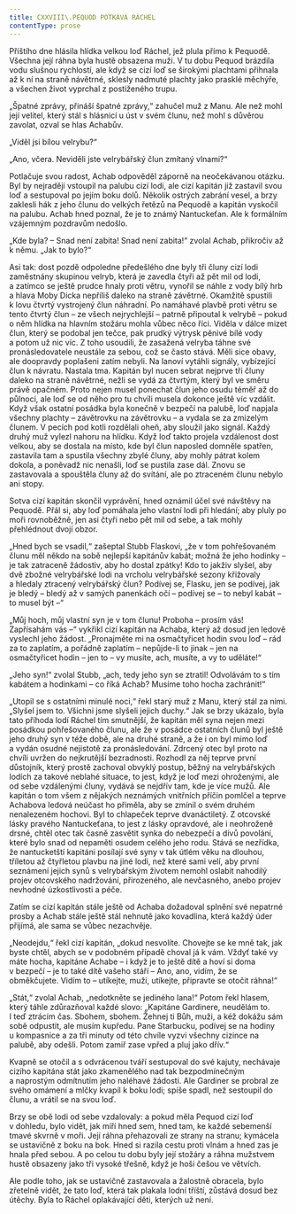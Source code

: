 ```yaml
---
title: CXXVIII\.PEQUOD POTKÁVÁ RÁCHEL
contentType: prose
---
```


  

Příštího dne hlásila hlídka velkou loď Ráchel, jež plula přímo k Pequodě. Všechna její ráhna byla hustě obsazena muži. V tu dobu Pequod brázdila vodu slušnou rychlostí, ale když se cizí loď se širokými plachtami přihnala až k ní na straně návětrné, sklesly nadmuté plachty jako prasklé měchýře, a všechen život vyprchal z postiženého trupu.

„Špatné zprávy, přináší špatné zprávy,“ zahučel muž z Manu. Ale než mohl její velitel, který stál s hlásnicí u úst v svém člunu, než mohl s důvěrou zavolat, ozval se hlas Achabův.

„Viděl jsi bílou velrybu?“

„Ano, včera. Neviděli jste velrybářský člun zmítaný vlnami?“

Potlačuje svou radost, Achab odpověděl záporně na neočekávanou otázku. Byl by nejraději vstoupil na palubu cizí lodi, ale cizí kapitán již zastavil svou loď a sestupoval po jejím boku dolů. Několik ostrých zabrání vesel, a brzy zaklesli hák z jeho člunu do velkých řetězů na Pequodě a kapitán vyskočil na palubu. Achab hned poznal, že je to známý Nantuckeťan. Ale k formálním vzájemným pozdravům nedošlo.

„Kde byla? – Snad není zabita! Snad není zabita!“ zvolal Achab, přikročiv až k němu. „Jak to bylo?“

Asi tak: dost pozdě odpoledne předešlého dne byly tři čluny cizí lodi zaměstnány skupinou velryb, která je zavedla čtyři až pět mil od lodi, a zatímco se ještě prudce hnaly proti větru, vynořil se náhle z vody bílý hrb a hlava Moby Dicka nepříliš daleko na straně závětrné. Okamžitě spustili k lovu čtvrtý vystrojený člun náhradní. Po namáhavé plavbě proti větru se tento čtvrtý člun – ze všech nejrychlejší – patrně připoutal k velrybě – pokud o něm hlídka na hlavním stožáru mohla vůbec něco říci. Viděla v dálce mizet člun, který se podobal jen tečce, pak prudký výtrysk pěnivé bílé vody a potom už nic víc. Z toho usoudili, že zasažená velryba táhne své pronásledovatele neustále za sebou, což se často stává. Měli sice obavy, ale doopravdy poplašeni zatím nebyli. Na lanoví vytáhli signály, vybízející člun k návratu. Nastala tma. Kapitán byl nucen sebrat nejprve tři čluny daleko na straně návětrné, nežli se vydá za čtvrtým, který byl ve směru právě opačném. Proto nejen musel ponechat člun jeho osudu téměř až do půlnoci, ale loď se od něho pro tu chvíli musela dokonce ještě víc vzdálit. Když však ostatní posádka byla konečně v bezpečí na palubě, loď napjala všechny plachty – závětrovku na závětrovku – a vydala se za zmizelým člunem. V pecích pod kotli rozdělali oheň, aby sloužil jako signál. Každý druhý muž vylezl nahoru na hlídku. Když loď takto projela vzdálenost dost velkou, aby se dostala na místo, kde byl člun naposled domněle spatřen, zastavila tam a spustila všechny zbylé čluny, aby mohly pátrat kolem dokola, a poněvadž nic nenašli, loď se pustila zase dál. Znovu se zastavovala a spouštěla čluny až do svítání, ale po ztraceném člunu nebylo ani stopy.

Sotva cizí kapitán skončil vyprávění, hned oznámil účel své návštěvy na Pequodě. Přál si, aby loď pomáhala jeho vlastní lodi při hledání; aby pluly po moři rovnoběžně, jen asi čtyři nebo pět mil od sebe, a tak mohly přehlédnout dvojí obzor.

„Hned bych se vsadil,“ zašeptal Stubb Flaskovi, „že v tom pohřešovaném člunu měl někdo na sobě nejlepší kapitánův kabát; možná že jeho hodinky – je tak zatraceně žádostiv, aby ho dostal zpátky! Kdo to jakživ slyšel, aby dvě zbožné velrybářské lodi na vrcholu velrybářské sezony křižovaly a hledaly ztracený velrybářský člun? Podívej se, Flasku, jen se podívej, jak je bledý – bledý až v samých panenkách očí – podívej se – to nebyl kabát – to musel být –“

„Můj hoch, můj vlastní syn je v tom člunu! Proboha – prosím vás! Zapřísahám vás –“ vykřikl cizí kapitán na Achaba, který až dosud jen ledově vyslechl jeho žádost. „Pronajměte mi na osmačtyřicet hodin svou loď – rád za to zaplatím, a pořádně zaplatím – nepůjde-li to jinak – jen na osmačtyřicet hodin – jen to – vy musíte, ach, musíte, a vy to uděláte!“

„Jeho syn!“ zvolal Stubb, „ach, tedy jeho syn se ztratil! Odvolávám to s tím kabátem a hodinkami – co říká Achab? Musíme toho hocha zachránit!“

„Utopil se s ostatními minulé noci,“ řekl starý muž z Manu, který stál za nimi. „Slyšel jsem to. Všichni jsme slyšeli jejich duchy.“ Jak se brzy ukázalo, byla tato příhoda lodí Ráchel tím smutnější, že kapitán měl syna nejen mezi posádkou pohřešovaného člunu, ale že v posádce ostatních člunů byl ještě jeho druhý syn v téže době, ale na druhé straně, a že i on byl mimo loď a vydán osudné nejistotě za pronásledování. Zdrcený otec byl proto na chvíli uvržen do nejkrutější bezradnosti. Rozhodl za něj teprve první důstojník, který prostě zachoval obvyklý postup, běžný na velrybářských lodích za takové neblahé situace, to jest, když je loď mezi ohroženými, ale od sebe vzdálenými čluny, vydává se nejdřív tam, kde je více mužů. Ale kapitán o tom všem z nějakých neznámých vnitřních příčin pomlčel a teprve Achabova ledová neúčast ho přiměla, aby se zmínil o svém druhém nenalezeném hochovi. Byl to chlapeček teprve dvanáctiletý. Z otcovské lásky pravého Nantuckeťana, to jest z lásky opravdové, ale i neohroženě drsné, chtěl otec tak časně zasvětit synka do nebezpečí a divů povolání, které bylo snad od nepaměti osudem celého jeho rodu. Stává se nezřídka, že nantucketští kapitáni posílají své syny v tak útlém věku na dlouhou, tříletou až čtyřletou plavbu na jiné lodi, než které sami velí, aby první seznámení jejich synů s velrybářským životem nemohl oslabit nahodilý projev otcovského nadržování, přirozeného, ale nevčasného, anebo projev nevhodné úzkostlivosti a péče.

Zatím se cizí kapitán stále ještě od Achaba dožadoval splnění své nepatrné prosby a Achab stále ještě stál nehnutě jako kovadlina, která každý úder přijímá, ale sama se vůbec nezachvěje.

„Neodejdu,“ řekl cizí kapitán, „dokud nesvolíte. Chovejte se ke mně tak, jak byste chtěl, abych se v podobném případě choval já k vám. Vždyť také vy máte hocha, kapitáne Achabe – i když je to ještě dítě a hoví si doma v bezpečí – je to také dítě vašeho stáří – Ano, ano, vidím, že se obměkčujete. Vidím to – utíkejte, muži, utíkejte, připravte se otočit ráhna!“

„Stát,“ zvolal Achab, „nedotkněte se jediného lana!“ Potom řekl hlasem, který táhle zdůrazňoval každé slovo: „Kapitáne Gardinere, neudělám to. I teď ztrácím čas. Sbohem, sbohem. Žehnej ti Bůh, muži, a kéž dokážu sám sobě odpustit, ale musím kupředu. Pane Starbucku, podívej se na hodiny u kompasnice a za tři minuty od této chvíle vyzvi všechny cizince na palubě, aby odešli. Potom zamiř zase vpřed a pluj jako dřív.“

Kvapně se otočil a s odvrácenou tváří sestupoval do své kajuty, nechávaje cizího kapitána stát jako zkamenělého nad tak bezpodmínečným a naprostým odmítnutím jeho naléhavé žádosti. Ale Gardiner se probral ze svého omámení a mlčky kvapil k boku lodi; spíše spadl, než sestoupil do člunu, a vrátil se na svou loď.

Brzy se obě lodi od sebe vzdalovaly: a pokud měla Pequod cizí loď v dohledu, bylo vidět, jak míří hned sem, hned tam, ke každé sebemenší tmavé skvrně v moři. Její ráhna přehazovali ze strany na stranu; kymácela se ustavičně z boku na bok. Hned si razila cestu proti vlnám a hned zas je hnala před sebou. A po celou tu dobu byly její stožáry a ráhna mužstvem hustě obsazeny jako tři vysoké třešně, když je hoši češou ve větvích.

Ale podle toho, jak se ustavičně zastavovala a žalostně obracela, bylo zřetelně vidět, že tato loď, která tak plakala lodní tříští, zůstává dosud bez útěchy. Byla to Ráchel oplakávající děti, kterých už není.
